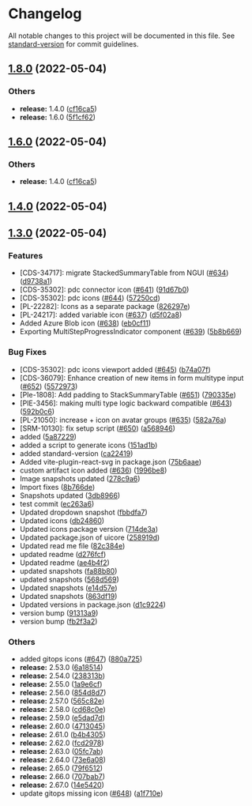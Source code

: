 # Changelog

All notable changes to this project will be documented in this file. See [standard-version](https://github.com/conventional-changelog/standard-version) for commit guidelines.

## [1.8.0](https://github.com/harness/uicore/compare/v2.68.0...v1.8.0) (2022-05-04)


### Others

* **release:** 1.4.0 ([cf16ca5](https://github.com/harness/uicore/commit/cf16ca55f7dd1bdcf1caf1d870067d3e86770a89))
* **release:** 1.6.0 ([5f1cf62](https://github.com/harness/uicore/commit/5f1cf6285dd29b0dd855af426498650ac759f90e))

## [1.6.0](https://github.com/harness/uicore/compare/v2.68.0...v1.6.0) (2022-05-04)


### Others

* **release:** 1.4.0 ([cf16ca5](https://github.com/harness/uicore/commit/cf16ca55f7dd1bdcf1caf1d870067d3e86770a89))

## [1.4.0](https://github.com/harness/uicore/compare/v2.68.0...v1.4.0) (2022-05-04)

## [1.3.0](https://github.com/harness/uicore/compare/v2.52.0...v1.3.0) (2022-05-04)


### Features

* [CDS-34717]: migrate StackedSummaryTable from NGUI ([#634](https://github.com/harness/uicore/issues/634)) ([d9738a1](https://github.com/harness/uicore/commit/d9738a11465f5799bb9b85b13850ead27ab5b887))
* [CDS-35302]: pdc connector icon ([#641](https://github.com/harness/uicore/issues/641)) ([91d67b0](https://github.com/harness/uicore/commit/91d67b08eb3eeaf15bbef9385c91e349224333b6))
* [CDS-35302]: pdc icons ([#644](https://github.com/harness/uicore/issues/644)) ([57250cd](https://github.com/harness/uicore/commit/57250cdcdc47d8c99cb9b829069f420a672ff813))
* [PL-22282]: Icons as a separate package ([826297e](https://github.com/harness/uicore/commit/826297e395ce75688cd0ae2d21239db6f0a71df7))
* [PL-24217]: added variable icon ([#637](https://github.com/harness/uicore/issues/637)) ([d5f02a8](https://github.com/harness/uicore/commit/d5f02a8c47a17071700ccbeee96d4f36e94fae39))
* Added Azure Blob icon ([#638](https://github.com/harness/uicore/issues/638)) ([eb0cf11](https://github.com/harness/uicore/commit/eb0cf11639156b11f31a03bb942d506cde62fd5c))
* Exporting MultiStepProgressIndicator component ([#639](https://github.com/harness/uicore/issues/639)) ([5b8b669](https://github.com/harness/uicore/commit/5b8b669bd552d95e00d305f453e2eaeb6f08701c))


### Bug Fixes

* [CDS-35302]: pdc icons viewport added ([#645](https://github.com/harness/uicore/issues/645)) ([b74a07f](https://github.com/harness/uicore/commit/b74a07f4b1b6ec6bdbec60ef74380b1bc659cc48))
* [CDS-36079]: Enhance creation of new items in form multitype input ([#652](https://github.com/harness/uicore/issues/652)) ([5572973](https://github.com/harness/uicore/commit/55729734793b8022d83e7f6f26c902955bce4af2))
* [PIe-1808]: Add padding to StackSummaryTable ([#651](https://github.com/harness/uicore/issues/651)) ([790335e](https://github.com/harness/uicore/commit/790335ef80c44675cc14a8610964d21b23ae004a))
* [PIE-3456]: making multi type logic backward compatible ([#643](https://github.com/harness/uicore/issues/643)) ([592b0c6](https://github.com/harness/uicore/commit/592b0c6f60012c4f426664400fed06e28e1a7004))
* [PL-21050]: increase + icon on avatar groups ([#635](https://github.com/harness/uicore/issues/635)) ([582a76a](https://github.com/harness/uicore/commit/582a76a46959e0b337f5a160b0299e5c01c53576))
* [SRM-10130]: fix setup script ([#650](https://github.com/harness/uicore/issues/650)) ([a568946](https://github.com/harness/uicore/commit/a56894671427e5b8f2b1b2f829b31e08ac3e9c95))
* added ([5a87229](https://github.com/harness/uicore/commit/5a872290d753d3b904772e68f70eb6050923fc60))
* added a script to generate icons ([151ad1b](https://github.com/harness/uicore/commit/151ad1b61d811e4d51a2e2ab5ad56d28c10f15bd))
* added standard-version ([ca22419](https://github.com/harness/uicore/commit/ca22419ff0157a599365b156251f6293957c0b40))
* Added vite-plugin-react-svg in package.json ([75b6aae](https://github.com/harness/uicore/commit/75b6aae74145f2c2f7cd3177ab6114a423a8afbf))
* custom artifact icon added ([#636](https://github.com/harness/uicore/issues/636)) ([1996be8](https://github.com/harness/uicore/commit/1996be87a25cbbca60d77b237cf83cacd17ed757))
* Image snapshots updated ([278c9a6](https://github.com/harness/uicore/commit/278c9a688799655abb1ddd02cca8a834fc7fb41d))
* Import fixes ([8b766de](https://github.com/harness/uicore/commit/8b766de6badf192b76fc2aa6190a60153217a6a1))
* Snapshots updated ([3db8966](https://github.com/harness/uicore/commit/3db8966f6b6ad40ffbb9be04fcc39594f250ecb1))
* test commit ([ec263a6](https://github.com/harness/uicore/commit/ec263a67ffb461cc264fb6e533936ebb421ffcb4))
* Updated dropdown snapshot ([fbbdfa7](https://github.com/harness/uicore/commit/fbbdfa7b5ade98d8a6a190c77e8fdb480f3450d3))
* Updated icons ([db24860](https://github.com/harness/uicore/commit/db24860e29f3ba06e1075d50b723dae457c707a5))
* Updated icons package version ([714de3a](https://github.com/harness/uicore/commit/714de3af0ec0459ed8474b153ef1186c85a236d9))
* Updated package.json of uicore ([258919d](https://github.com/harness/uicore/commit/258919dd7e9274cfead62a254960720a8c94973e))
* Updated read me file ([82c384e](https://github.com/harness/uicore/commit/82c384e7fb4c37dd74a6c90ded14da8e8cff259b))
* updated readme ([d276fcf](https://github.com/harness/uicore/commit/d276fcffa8f92b506d77ef6b6d45067f2dd5619d))
* Updated readme ([ae4b4f2](https://github.com/harness/uicore/commit/ae4b4f2b80be5cec42afb66de68979e4d0fd57f4))
* updated snapshots ([fa88b80](https://github.com/harness/uicore/commit/fa88b80638986ec4d0c11299716e7f80149d446f))
* updated snapshots ([568d569](https://github.com/harness/uicore/commit/568d5695aeff500dbb2afd3a3e6719aea8d8d5a0))
* Updated snapshots ([e14d57e](https://github.com/harness/uicore/commit/e14d57eb50568b505300fd863d255da1d08e1b85))
* Updated snapshots ([863df19](https://github.com/harness/uicore/commit/863df193450a8eb740cb0b0749e46a49e9bc6200))
* Updated versions in package.json ([d1c9224](https://github.com/harness/uicore/commit/d1c922442dff862fc451d7e7e7da7a51ae79fd16))
* version bump ([91313a9](https://github.com/harness/uicore/commit/91313a9b642cad30a20dc749c20f37b92161ebfa))
* version bump ([fb2f3a2](https://github.com/harness/uicore/commit/fb2f3a244cf8700dd1b454d3b27853fc16e78e5b))


### Others

* added gitops icons ([#647](https://github.com/harness/uicore/issues/647)) ([880a725](https://github.com/harness/uicore/commit/880a7259ca7abbbb3067d0036cee0c2a64b645c5))
* **release:** 2.53.0 ([6a18514](https://github.com/harness/uicore/commit/6a18514934007d3e141f0977b298d7b21756bbff))
* **release:** 2.54.0 ([238313b](https://github.com/harness/uicore/commit/238313b31560ee1e544065787248fc7b82c06183))
* **release:** 2.55.0 ([1a9e6cf](https://github.com/harness/uicore/commit/1a9e6cf0dc3b9411ea2d1d486e42f03abcb10710))
* **release:** 2.56.0 ([854d8d7](https://github.com/harness/uicore/commit/854d8d795111f02bdb6b9a588d9578dd73005bbd))
* **release:** 2.57.0 ([565c82e](https://github.com/harness/uicore/commit/565c82e12721643d50f5a8e18b22fb8868ec9635))
* **release:** 2.58.0 ([cd68c0e](https://github.com/harness/uicore/commit/cd68c0e7b2653321c4a66b7af651203fefc9d802))
* **release:** 2.59.0 ([e5dad7d](https://github.com/harness/uicore/commit/e5dad7da6725042d04beb7a8c3cbd17af8f6ae00))
* **release:** 2.60.0 ([4713045](https://github.com/harness/uicore/commit/4713045816092b0b00ac0770f8a3a0bc492be769))
* **release:** 2.61.0 ([b4b4305](https://github.com/harness/uicore/commit/b4b430571436f6a156c8b92cc90de864843a3132))
* **release:** 2.62.0 ([fcd2978](https://github.com/harness/uicore/commit/fcd2978d1a5012327d884db0d1e9a2661aed6aa3))
* **release:** 2.63.0 ([05fc7ab](https://github.com/harness/uicore/commit/05fc7ab7ed19e2b5968453f5c8757d4d81f2b194))
* **release:** 2.64.0 ([73e6a08](https://github.com/harness/uicore/commit/73e6a08ed2ca93c17c2b22f8dfcb62d5cdb733bf))
* **release:** 2.65.0 ([79f6512](https://github.com/harness/uicore/commit/79f651237da90be69ad28d466548a7cbc9847511))
* **release:** 2.66.0 ([707bab7](https://github.com/harness/uicore/commit/707bab766e6b1e774018a8944e7df36d46e5eb25))
* **release:** 2.67.0 ([14e5420](https://github.com/harness/uicore/commit/14e5420ab166645608166dc93d423ad7bdce495e))
* update gitops missing icon ([#648](https://github.com/harness/uicore/issues/648)) ([a1f710e](https://github.com/harness/uicore/commit/a1f710e0254805f0b23f281ed8e77c7017c9b350))
